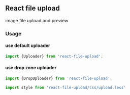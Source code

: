 ## React file upload

image file upload and preview

### Usage

#### use default uploader

```javascript
import {Uploader} from 'react-file-upload';
```

#### use drop zone uploader

```javascript
import {DropUploader} from 'react-file-upload';
```

```javascript
import style from 'react-file-upload/css/upload.less'
```


